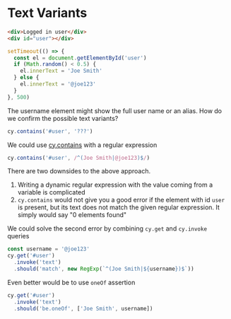 # Text Variants

<!-- fiddle Text variants -->

```html hide
<div>Logged in user</div>
<div id="user"></div>
```

```js app
setTimeout(() => {
  const el = document.getElementById('user')
  if (Math.random() < 0.5) {
    el.innerText = 'Joe Smith'
  } else {
    el.innerText = '@joe123'
  }
}, 500)
```

The username element might show the full user name or an alias. How do we confirm the possible text variants?

```js skip
cy.contains('#user', '???')
```

We could use [cy.contains](https://on.cypress.io/contains) with a regular expression

```js
cy.contains('#user', /^(Joe Smith|@joe123)$/)
```

There are two downsides to the above approach.

1. Writing a dynamic regular expression with the value coming from a variable is complicated
2. `cy.contains` would not give you a good error if the element with id `user` is present, but its text does not match the given regular expression. It simply would say "0 elements found"

We could solve the second error by combining `cy.get` and `cy.invoke` queries

```js
const username = '@joe123'
cy.get('#user')
  .invoke('text')
  .should('match', new RegExp(`^(Joe Smith|${username})$`))
```

Even better would be to use `oneOf` assertion

```js
cy.get('#user')
  .invoke('text')
  .should('be.oneOf', ['Joe Smith', username])
```

<!-- fiddle-end -->
